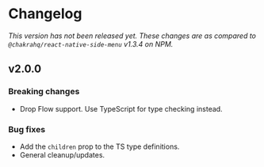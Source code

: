 # Changelog

_This version has not been released yet. These changes are as compared to `@chakrahq/react-native-side-menu` v1.3.4 on NPM._

## v2.0.0

### Breaking changes

- Drop Flow support. Use TypeScript for type checking instead.

### Bug fixes

- Add the `children` prop to the TS type definitions.
- General cleanup/updates.
